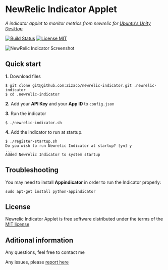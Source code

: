 # NewRelic Indicator Applet

_A indicator applet to monitor metrics from newrelic for [Ubuntu's Unity Desktop](https://unity.ubuntu.com/)_

[![Build Status](https://travis-ci.org/Zizaco/newrelic-indicator.svg?branch=master)](https://travis-ci.org/Zizaco/newrelic-indicator)
[![License MIT](http://img.shields.io/badge/license-MIT-blue.svg)](http://opensource.org/licenses/MIT)

![NewRelic Indicator Screenshot](https://dl.dropboxusercontent.com/u/12506137/libs_bundles/newrelic_indicator.png)

## Quick start

**1.** Download files

    $ git clone git@github.com:Zizaco/newrelic-indicator.git .newrelic-indicator
    $ cd .newrelic-indicator

**2.** Add your **API Key** and your **App ID** to `config.json`

**3.** Run the indicator

    $ ./newrelic-indicator.sh

**4.** Add the indicator to run at startup.

    $ ./register-startup.sh
    Do you wish to run Newrelic Indicator at startup? [yn] y
    ...
    Added Newrelic Indicator to system startup

## Troubleshooting

You may need to install **Appindicator** in order to run the Indicator properly:

    sudo apt-get install python-appindicator

## License

Newrelic Indicator Applet is free software distributed under the terms of the [MIT license](http://opensource.org/licenses/MIT)

## Aditional information

Any questions, feel free to contact me

Any issues, please [report here](https://github.com/Zizaco/newrelic-indicator/issues)
